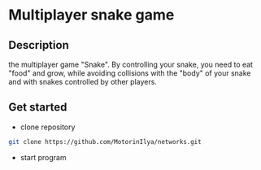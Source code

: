 # Multiplayer snake game

## Description 

the multiplayer game "Snake".
By controlling your snake, you need to eat "food" and grow, while avoiding collisions with the "body" of your snake and with snakes controlled by other players.


## Get started

- clone repository
``` bash
git clone https://github.com/MotorinIlya/networks.git
```

- start program